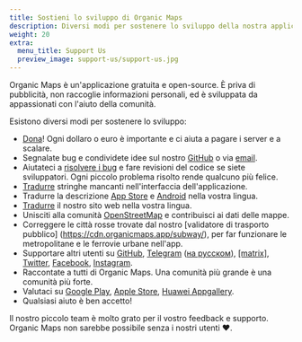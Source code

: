 ```yaml
---
title: Sostieni lo sviluppo di Organic Maps
description: Diversi modi per sostenere lo sviluppo della nostra applicazione gratuita
weight: 20
extra:
  menu_title: Support Us
  preview_image: support-us/support-us.jpg
---
```


Organic Maps è un'applicazione gratuita e open-source. È priva di pubblicità, non raccoglie informazioni personali,
ed è sviluppata da appassionati con l'aiuto della comunità.

Esistono diversi modi per sostenere lo sviluppo:

- [Dona](@/donate/index.it.md)! Ogni dollaro o euro è importante e ci aiuta a pagare i server e a scalare.
- Segnalate bug e condividete idee sul nostro [GitHub](https://github.com/organicmaps/organicmaps/issues)
  o via [email](mailto:support@organicmaps.app).
- Aiutateci a [risolvere i bug](https://github.com/organicmaps/organicmaps/blob/master/docs/CONTRIBUTING.md)
  e fare revisioni del codice se siete sviluppatori. Ogni piccolo problema risolto rende qualcuno più felice.
- [Tradurre](https://github.com/organicmaps/organicmaps/blob/master/docs/CONTRIBUTING.md#translations)
  stringhe mancanti nell'interfaccia dell'applicazione.
- Tradurre la descrizione [App Store](https://github.com/organicmaps/organicmaps/tree/master/iphone/metadata/en-US)
  e [Android](https://github.com/organicmaps/organicmaps/tree/master/android/src/google/play/listings/en-US)
  nella vostra lingua.
- [Tradurre](https://github.com/organicmaps/organicmaps.github.io) il nostro sito web nella vostra lingua.
- Unisciti alla comunità [OpenStreetMap](https://www.openstreetmap.org/about) e contribuisci ai dati delle mappe.
- Correggere le città rosse trovate dal nostro [validatore di trasporto pubblico] (https://cdn.organicmaps.app/subway/), per far funzionare le metropolitane e le ferrovie urbane nell'app.
- Supportare altri utenti su [GitHub](https://github.com/organicmaps/organicmaps/issues),
  [Telegram](https://t.me/OrganicMaps) ([на русском](https://t.me/OrganicMapsRu)),
  [[matrix]](https://matrix.to/#/#organicmaps:matrix.org),
  [Twitter](https://twitter.com/OrganicMapsApp), [Facebook](https://facebook.com/OrganicMaps),
  [Instagram](https://instagram.com/OrganicMaps.app).
- Raccontate a tutti di Organic Maps. Una comunità più grande è una comunità più forte.
- Valutaci su [Google Play](market://details?id=app.organicmaps),
  [Apple Store](https://itunes.apple.com/app/id1567437057?action=write-review),
  [Huawei Appgallery](appmarket://details?id=app.organicmaps).
- Qualsiasi aiuto è ben accetto!

Il nostro piccolo team è molto grato per il vostro feedback e supporto. Organic Maps non sarebbe possibile senza i nostri utenti ❤️.
